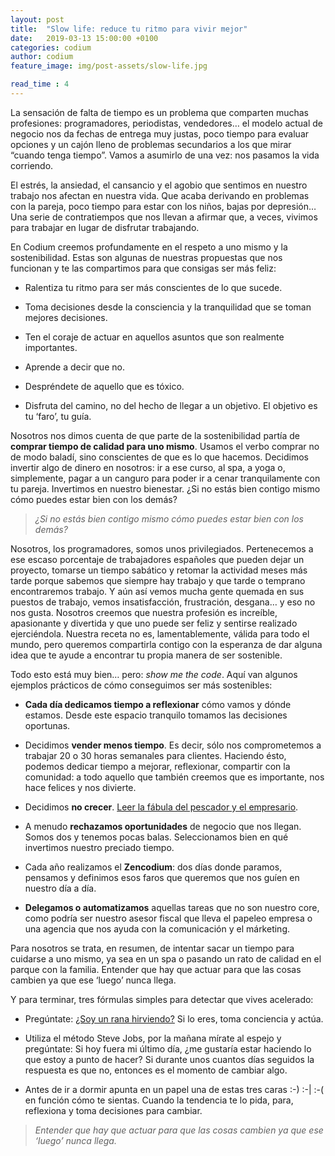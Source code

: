 ```yaml
---
layout: post
title:  "Slow life: reduce tu ritmo para vivir mejor"
date:   2019-03-13 15:00:00 +0100
categories: codium
author: codium
feature_image: img/post-assets/slow-life.jpg

read_time : 4
---
```


La sensación de falta de tiempo es un problema que comparten muchas profesiones: programadores, periodistas, vendedores…  el modelo actual de negocio nos da fechas de entrega muy justas, poco tiempo para evaluar opciones y un cajón lleno de problemas secundarios a los que mirar “cuando tenga tiempo”. Vamos a asumirlo de una vez: nos pasamos la vida corriendo. 

El estrés, la ansiedad, el cansancio y el agobio que sentimos en nuestro trabajo nos afectan en nuestra vida.  Que acaba derivando en problemas con la pareja, poco tiempo para estar con los niños, bajas por depresión… Una serie de contratiempos que nos llevan a afirmar que, a veces, vivimos para trabajar en lugar de disfrutar trabajando.

En Codium creemos profundamente en el respeto a uno mismo y la sostenibilidad. Estas son algunas de nuestras propuestas que nos funcionan y te las compartimos para que consigas ser más feliz:

- Ralentiza tu ritmo para ser más conscientes de lo que sucede.

- Toma decisiones desde la consciencia y la tranquilidad que se toman mejores decisiones.

- Ten el coraje de actuar en aquellos asuntos que son realmente importantes.

- Aprende a decir que no.

- Despréndete de aquello que es tóxico.

- Disfruta del camino, no del hecho de llegar a un objetivo. El objetivo es tu ‘faro’, tu guía.

Nosotros nos dimos cuenta de que parte de la sostenibilidad partía de **comprar tiempo de calidad para uno mismo**. Usamos el verbo comprar no de modo baladí, sino conscientes de que es lo que hacemos. Decidimos invertir algo de dinero en nosotros: ir a ese curso, al spa, a yoga o, simplemente, pagar a un canguro para poder ir a cenar tranquilamente con tu pareja. Invertimos en nuestro bienestar. ¿Si no estás bien contigo mismo cómo puedes estar bien con los demás?

> _¿Si no estás bien contigo mismo cómo puedes estar bien con los demás?_

Nosotros, los programadores, somos unos privilegiados. Pertenecemos a ese escaso porcentaje de trabajadores españoles que pueden dejar un proyecto, tomarse un tiempo sabático y retomar la actividad meses más tarde porque sabemos que siempre hay trabajo y que tarde o temprano encontraremos trabajo. Y aún así vemos mucha gente quemada en sus puestos de trabajo, vemos insatisfacción, frustración, desgana… y eso no nos gusta. Nosotros creemos que nuestra profesión es increíble, apasionante y divertida y que uno puede ser feliz y sentirse realizado ejerciéndola. Nuestra receta no es, lamentablemente, válida para todo el mundo, pero queremos compartirla contigo con  la esperanza de dar alguna idea que te ayude a encontrar tu propia manera de ser sostenible. 

Todo esto está muy bien… pero: _show me the code_. Aquí van algunos ejemplos prácticos de cómo conseguimos ser más sostenibles:

- **Cada día dedicamos tiempo a reflexionar** cómo vamos y dónde estamos. Desde este espacio tranquilo tomamos las decisiones oportunas.

- Decidimos **vender menos tiempo**. Es decir, sólo nos comprometemos a  trabajar 20 o 30 horas semanales para clientes. Haciendo ésto, podemos dedicar tiempo a mejorar, reflexionar, compartir con la comunidad: a todo aquello que también creemos que es importante, nos hace felices y nos divierte.

- Decidimos **no crecer**. [Leer la fábula del pescador y el empresario](https://vivoemprendiendo.com/2013/08/20/fabula-empresarial-el-pescador-y-el-empresario/).

- A menudo **rechazamos oportunidades** de negocio que nos llegan. Somos dos y tenemos pocas balas. Seleccionamos bien en qué invertimos nuestro preciado tiempo.

- Cada año realizamos el **Zencodium**: dos días donde paramos, pensamos y definimos esos faros que queremos que nos guíen en nuestro día a día.

- **Delegamos o automatizamos** aquellas tareas que no son nuestro core, como podría ser nuestro asesor fiscal que lleva el papeleo empresa o una agencia que nos ayuda con la comunicación y el márketing.

Para nosotros se trata, en resumen, de intentar sacar un tiempo para cuidarse a uno mismo, ya sea en un spa o pasando un rato de calidad en el parque con la familia. Entender que hay que actuar para que las cosas cambien ya que ese ‘luego’ nunca llega.


Y para terminar, tres fórmulas simples para detectar que vives acelerado:
- Pregúntate: [¿Soy un rana hirviendo?](https://www.guiainfantil.com/ocio/fabulas/la-rana-y-el-agua-hirviendo-fabula-para-incentivar-el-pensamiento-critico-en-los-ninos/) Si lo eres, toma conciencia y actúa.

- Utiliza el método Steve Jobs, por la mañana mírate al espejo y pregúntate: Si hoy fuera mi último día, ¿me gustaría estar haciendo lo que estoy a punto de hacer? Si durante unos cuantos días seguidos la respuesta es que no, entonces es el momento de cambiar algo.

- Antes de ir a dormir apunta en un papel una de estas tres caras :-) :-\| :-( en función cómo te sientas. Cuando la tendencia te lo pida, para, reflexiona y toma decisiones para cambiar.


> _Entender que hay que actuar para que las cosas cambien ya que ese ‘luego’ nunca llega._
